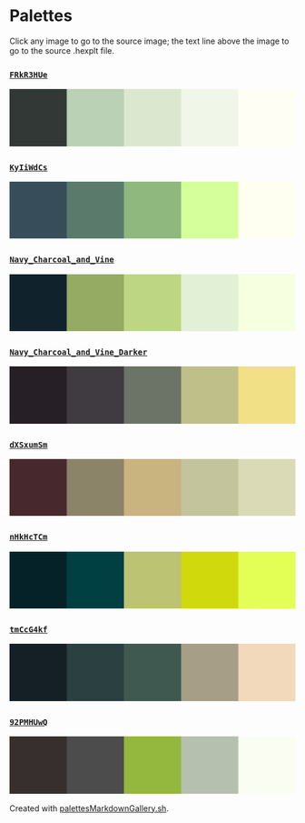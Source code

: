 # Palettes

Click any image to go to the source image; the text line above the image to go to the source .hexplt file.

### [`FRkR3HUe`](FRkR3HUe.hexplt)

[ ![FRkR3HUe.png](FRkR3HUe.png) ](FRkR3HUe.png)

### [`KyIiWdCs`](KyIiWdCs.hexplt)

[ ![KyIiWdCs.png](KyIiWdCs.png) ](KyIiWdCs.png)

### [`Navy_Charcoal_and_Vine`](Navy_Charcoal_and_Vine.hexplt)

[ ![Navy_Charcoal_and_Vine.png](Navy_Charcoal_and_Vine.png) ](Navy_Charcoal_and_Vine.png)

### [`Navy_Charcoal_and_Vine_Darker`](Navy_Charcoal_and_Vine_Darker.hexplt)

[ ![Navy_Charcoal_and_Vine_Darker.png](Navy_Charcoal_and_Vine_Darker.png) ](Navy_Charcoal_and_Vine_Darker.png)

### [`dXSxumSm`](dXSxumSm.hexplt)

[ ![dXSxumSm.png](dXSxumSm.png) ](dXSxumSm.png)

### [`nHkHcTCm`](nHkHcTCm.hexplt)

[ ![nHkHcTCm.png](nHkHcTCm.png) ](nHkHcTCm.png)

### [`tmCcG4kf`](tmCcG4kf.hexplt)

[ ![tmCcG4kf.png](tmCcG4kf.png) ](tmCcG4kf.png)

### [`92PMHUwQ`](92PMHUwQ.hexplt)

[ ![92PMHUwQ.png](92PMHUwQ.png) ](92PMHUwQ.png)

Created with [palettesMarkdownGallery.sh](https://github.com/earthbound19/_ebDev/blob/master/scripts/imgAndVideo/palettesMarkdownGallery.sh).
